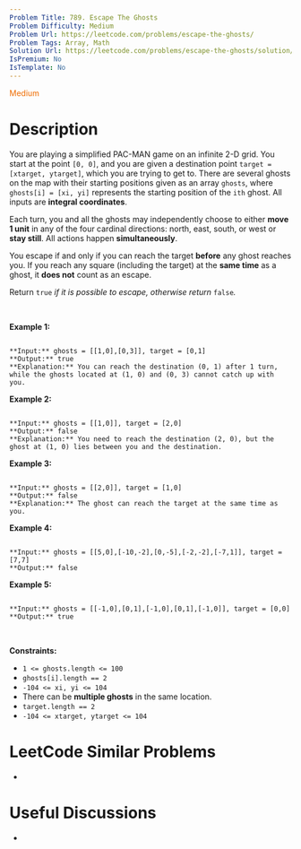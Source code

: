 ```yaml
---
Problem Title: 789. Escape The Ghosts
Problem Difficulty: Medium
Problem Url: https://leetcode.com/problems/escape-the-ghosts/
Problem Tags: Array, Math
Solution Url: https://leetcode.com/problems/escape-the-ghosts/solution/
IsPremium: No
IsTemplate: No
---
```


<span style="color: rgb(239, 108, 0);">Medium</span>

# Description

You are playing a simplified PAC-MAN game on an infinite 2-D grid. You start at the point `[0, 0]`, and you are given a destination point `target = [xtarget, ytarget]`, which you are trying to get to. There are several ghosts on the map with their starting positions given as an array `ghosts`, where `ghosts[i] = [xi, yi]` represents the starting position of the `ith` ghost. All inputs are **integral coordinates**.


Each turn, you and all the ghosts may independently choose to either **move 1 unit** in any of the four cardinal directions: north, east, south, or west or **stay still**. All actions happen **simultaneously**.


You escape if and only if you can reach the target **before** any ghost reaches you. If you reach any square (including the target) at the **same time** as a ghost, it **does not** count as an escape.


Return `true` *if it is possible to escape, otherwise return* `false`*.*


 


**Example 1:**



```

**Input:** ghosts = [[1,0],[0,3]], target = [0,1]
**Output:** true
**Explanation:** You can reach the destination (0, 1) after 1 turn, while the ghosts located at (1, 0) and (0, 3) cannot catch up with you.

```

**Example 2:**



```

**Input:** ghosts = [[1,0]], target = [2,0]
**Output:** false
**Explanation:** You need to reach the destination (2, 0), but the ghost at (1, 0) lies between you and the destination.

```

**Example 3:**



```

**Input:** ghosts = [[2,0]], target = [1,0]
**Output:** false
**Explanation:** The ghost can reach the target at the same time as you.

```

**Example 4:**



```

**Input:** ghosts = [[5,0],[-10,-2],[0,-5],[-2,-2],[-7,1]], target = [7,7]
**Output:** false

```

**Example 5:**



```

**Input:** ghosts = [[-1,0],[0,1],[-1,0],[0,1],[-1,0]], target = [0,0]
**Output:** true

```

 


**Constraints:**


* `1 <= ghosts.length <= 100`
* `ghosts[i].length == 2`
* `-104 <= xi, yi <= 104`
* There can be **multiple ghosts** in the same location.
* `target.length == 2`
* `-104 <= xtarget, ytarget <= 104`




# LeetCode Similar Problems

- []()

# Useful Discussions

- []()
